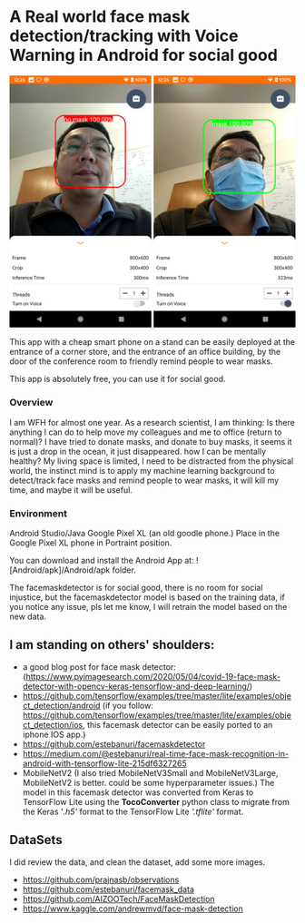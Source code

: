 
# A Real world face mask detection/tracking with Voice Warning in Android for social good 

<img src="readme_img/sample_result1.png" width="250"> <img src="readme_img/sample_result2.png" width="250">

This app with a cheap smart phone on a stand can be easily deployed at the entrance of a corner store, and the entrance of an office building,
by the door of the conference room to friendly remind people to wear masks.

This app is absolutely free, you can use it for social good.

### Overview
I am WFH for almost one year. As a research scientist, I am thinking: Is there anything I can do to help move my colleagues and me to office (return to normal)? 
I have tried to donate masks, and donate to buy masks, it seems it is just a drop in the ocean, it just disappeared.
 how I can be mentally healthy? My living space is limited, I need to be distracted from the physical world, the instinct mind is to apply my machine learning background 
 to detect/track face masks and remind people to wear masks, it will kill my time, and maybe it will be useful. 
 
### Environment
  Android Studio/Java
  Google Pixel XL (an old goodle phone.)
  Place in the Google Pixel XL phone in Portraint position.

You can download and install the Android App at: ![Android/apk]/Android/apk folder.

The facemaskdetector is for social good, there is no room for social injustice, but the facemaskdetector model is based on the training data, if you notice any issue, pls let me 
know, I will retrain the model based on the new data.  

## I am standing on others' shoulders:
  * a good blog post for face mask detector:(https://www.pyimagesearch.com/2020/05/04/covid-19-face-mask-detector-with-opencv-keras-tensorflow-and-deep-learning/) 
  * https://github.com/tensorflow/examples/tree/master/lite/examples/object_detection/android
    (if you follow: https://github.com/tensorflow/examples/tree/master/lite/examples/object_detection/ios, this facemask detector can be easily ported to an iphone IOS app.)
  * https://github.com/estebanuri/facemaskdetector
  * https://medium.com/@estebanuri/real-time-face-mask-recognition-in-android-with-tensorflow-lite-215df6327265
  * MobileNetV2 (I also tried MobileNetV3Small and MobileNetV3Large, MobileNetV2 is better. could be some hyperparameter issues.)
  The model in this facemask detector was converted from Keras to TensorFlow Lite using the **TocoConverter** python class to migrate from the Keras '*.h5'* format 
  to the TensorFlow Lite *'.tflite'* format.


## DataSets
I did review the data, and clean the dataset, add some more images.
  * https://github.com/prajnasb/observations
  * https://github.com/estebanuri/facemask_data
  * https://github.com/AIZOOTech/FaceMaskDetection
  * https://www.kaggle.com/andrewmvd/face-mask-detection

